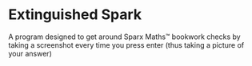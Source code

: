 # Extinguished Spark
A program designed to get around Sparx Maths™ bookwork checks by taking a screenshot every time you press enter (thus taking a picture of your answer)
